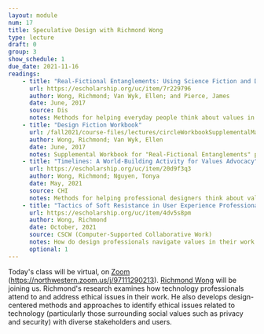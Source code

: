 ```yaml
---
layout: module
num: 17
title: Speculative Design with Richmond Wong
type: lecture
draft: 0
group: 3
show_schedule: 1
due_date: 2021-11-16
readings:
    - title: "Real-Fictional Entanglements: Using Science Fiction and Design Fiction to Interrogate Sensing Technologies"
      url: https://escholarship.org/uc/item/7r229796
      author: Wong, Richmond; Van Wyk, Ellen; and Pierce, James
      date: June, 2017
      source: Dis
      notes: Methods for helping everyday people think about values in technology
    - title: "Design Fiction Workbook"
      url: /fall2021/course-files/lectures/circleWorkbookSupplementalMaterials.pdf
      author: Wong, Richmond; Van Wyk, Ellen
      date: June, 2017
      notes: Supplemental Workbook for "Real-Fictional Entanglements" paper
    - title: "Timelines: A World-Building Activity for Values Advocacy"
      url: https://escholarship.org/uc/item/20d9f3q3
      author: Wong, Richmond; Nguyen, Tonya
      date: May, 2021
      source: CHI
      notes: Methods for helping professional designers think about values
    - title: "Tactics of Soft Resistance in User Experience Professionals’ Values Work"
      url: https://escholarship.org/uc/item/4dv5s8pm
      author: Wong, Richmond
      date: October, 2021
      source: CSCW (Computer-Supported Collaborative Work)
      notes: How do design professionals navigate values in their work at large companies?
      optional: 1
---
```


Today's class will be virtual, on  <a href="https://northwestern.zoom.us/j/97111290213" target="_blank">Zoom</a> (<a href="https://northwestern.zoom.us/j/97111290213" target="_blank">https://northwestern.zoom.us/j/97111290213</a>). <a href="https://richmondywong.com/" target="_blank">Richmond Wong</a> will be joining us. Richmond's research examines how technology professionals attend to and address ethical issues in their work. He also develops design-centered methods and approaches to identify ethical issues related to technology (particularly those surrounding social values such as privacy and security) with diverse stakeholders and users.